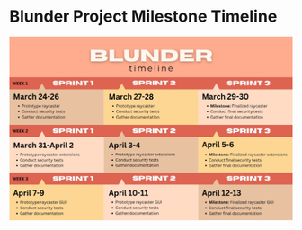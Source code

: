 # Blunder Project Milestone Timeline

![Blunder Timeline](https://github.com/gettingera/Blunder/blob/main/doc/diagrams/timeline/blundertimeline.jpg)
